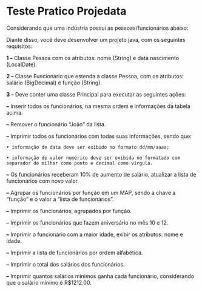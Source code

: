 # Teste Pratico Projedata

Considerando que uma indústria possui as pessoas/funcionários abaixo:

Diante disso, você deve desenvolver um projeto java, com os seguintes requisitos:

**1 –** Classe Pessoa com os atributos: nome (String) e data nascimento (LocalDate).

**2 –** Classe Funcionário que estenda a classe Pessoa, com os atributos: salário (BigDecimal) e função (String).

**3 –** Deve conter uma classe Principal para executar as seguintes ações:

**–** Inserir todos os funcionários, na mesma ordem e informações da tabela acima.

**–** Remover o funcionário “João” da lista.

**–** Imprimir todos os funcionários com todas suas informações, sendo que:

    • informação de data deve ser exibido no formato dd/mm/aaaa;
  
    • informação de valor numérico deve ser exibida no formatado com separador de milhar como ponto e decimal como vírgula.
  
**–** Os funcionários receberam 10% de aumento de salário, atualizar a lista de funcionários com novo valor.

**–** Agrupar os funcionários por função em um MAP, sendo a chave a “função” e o valor a “lista de funcionários”.

**–** Imprimir os funcionários, agrupados por função.

**–** Imprimir os funcionários que fazem aniversário no mês 10 e 12.

**–** Imprimir o funcionário com a maior idade, exibir os atributos: nome e idade.

**–** Imprimir a lista de funcionários por ordem alfabética.

**–** Imprimir o total dos salários dos funcionários.

**–** Imprimir quantos salários mínimos ganha cada funcionário, considerando que o salário mínimo é R$1212.00.
